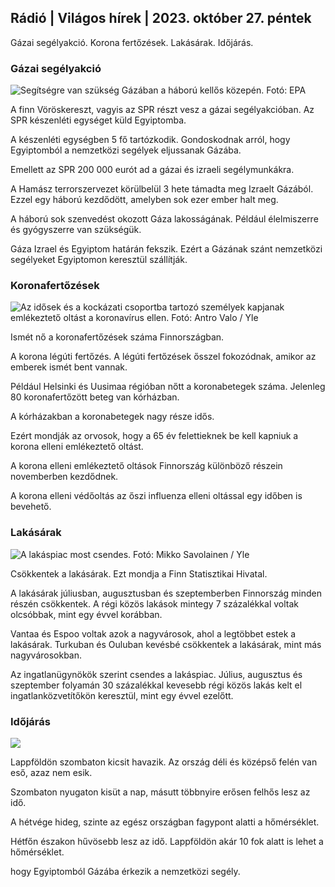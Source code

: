 ## Rádió \| Világos hírek \| 2023. október 27. péntek

Gázai segélyakció. Korona fertőzések. Lakásárak. Időjárás.

### Gázai segélyakció

![Segítségre van szükség Gázában a háború kellős közepén. Fotó: EPA](https://images.cdn.yle.fi/image/upload/c_crop,h_3780,w_6720,x_0,y_700/ar_1.777777777777777,c_fill,g_faces,h_675,w_pr_120:co/q_pr_120.co./f_auto/fl_lossy/v1698396491/39-1192101653b784c2d563)

A finn Vöröskereszt, vagyis az SPR részt vesz a gázai segélyakcióban. Az SPR készenléti egységet küld Egyiptomba.

A készenléti egységben 5 fő tartózkodik. Gondoskodnak arról, hogy Egyiptomból a nemzetközi segélyek eljussanak Gázába.

Emellett az SPR 200 000 eurót ad a gázai és izraeli segélymunkákra.

A Hamász terrorszervezet körülbelül 3 hete támadta meg Izraelt Gázából. Ezzel egy háború kezdődött, amelyben sok ezer ember halt meg.

A háború sok szenvedést okozott Gáza lakosságának. Például élelmiszerre és gyógyszerre van szükségük.

Gáza Izrael és Egyiptom határán fekszik. Ezért a Gázának szánt nemzetközi segélyeket Egyiptomon keresztül szállítják.

### Koronafertőzések

![Az idősek és a kockázati csoportba tartozó személyek kapjanak emlékeztető oltást a koronavírus ellen. Fotó: Antro Valo / Yle](https://images.cdn.yle.fi/image/upload/c_crop,h_3510,w_6240,x_0,y_400/ar_1.7777777777777777,c_fill,g_faces,h_6275./d_pr1275,0q_auto:eco/f_auto/fl_lossy/v1670569792/39-933588623dccc01a881)

Ismét nő a koronafertőzések száma Finnországban.

A korona légúti fertőzés. A légúti fertőzések ősszel fokozódnak, amikor az emberek ismét bent vannak.

Például Helsinki és Uusimaa régióban nőtt a koronabetegek száma. Jelenleg 80 koronafertőzött beteg van kórházban.

A kórházakban a koronabetegek nagy része idős.

Ezért mondják az orvosok, hogy a 65 év felettieknek be kell kapniuk a korona elleni emlékeztető oltást.

A korona elleni emlékeztető oltások Finnország különböző részein novemberben kezdődnek.

A korona elleni védőoltás az őszi influenza elleni oltással egy időben is bevehető.

### Lakásárak

![A lakáspiac most csendes. Fotó: Mikko Savolainen / Yle](https://images.cdn.yle.fi/image/upload/c_crop,h_3348,w_5952,x_0,y_483/ar_1.7777777777777777,c_fill,g_faces,h_6201.0/d_pr1201,0q_auto:eco/f_auto/fl_lossy/v1694415905/39-117017864fea8c7baf74)

Csökkentek a lakásárak. Ezt mondja a Finn Statisztikai Hivatal.

A lakásárak júliusban, augusztusban és szeptemberben Finnország minden részén csökkentek. A régi közös lakások mintegy 7 százalékkal voltak olcsóbbak, mint egy évvel korábban.

Vantaa és Espoo voltak azok a nagyvárosok, ahol a legtöbbet estek a lakásárak. Turkuban és Ouluban kevésbé csökkentek a lakásárak, mint más nagyvárosokban.

Az ingatlanügynökök szerint csendes a lakáspiac. Július, augusztus és szeptember folyamán 30 százalékkal kevesebb régi közös lakás kelt el ingatlanközvetítőkön keresztül, mint egy évvel ezelőtt.

### Időjárás

![](https://images.cdn.yle.fi/image/upload/c_crop,h_1080,w_1919,x_0,y_0/ar_1.7777777777777777,c_fill,g_faces,h_675,w_1200/0/q_:autoe.f_auto/fl_lossy/v1698421548/39-1192510653bdb0fbe9af)

Lappföldön szombaton kicsit havazik. Az ország déli és középső felén van eső, azaz nem esik.

Szombaton nyugaton kisüt a nap, másutt többnyire erősen felhős lesz az idő.

A hétvége hideg, szinte az egész országban fagypont alatti a hőmérséklet.

Hétfőn északon hűvösebb lesz az idő. Lappföldön akár 10 fok alatt is lehet a hőmérséklet.

hogy Egyiptomból Gázába érkezik a nemzetközi segély.